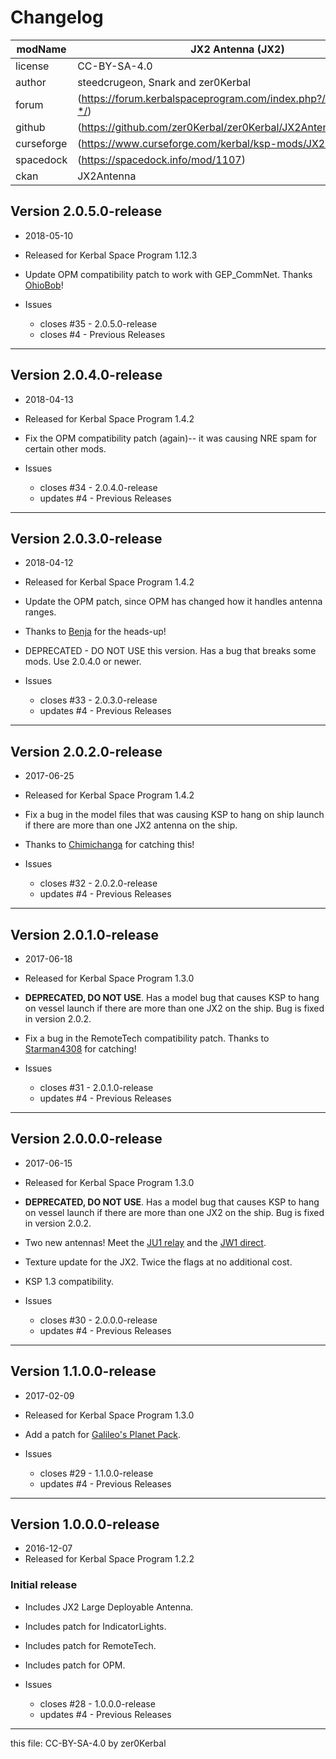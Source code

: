 # Changelog  
  
| modName    | JX2 Antenna (JX2)                                                 |
| ---------- | ----------------------------------------------------------------- |
| license    | CC-BY-SA-4.0                                                      |
| author     | steedcrugeon, Snark and zer0Kerbal                                |
| forum      | (https://forum.kerbalspaceprogram.com/index.php?/topic/153125-*/) |
| github     | (https://github.com/zer0Kerbal/zer0Kerbal/JX2Antenna)             |
| curseforge | (https://www.curseforge.com/kerbal/ksp-mods/JX2Antenna)           |
| spacedock  | (https://spacedock.info/mod/1107)                                 |
| ckan       | JX2Antenna                                                        |

## Version 2.0.5.0-release

* 2018-05-10
* Released for Kerbal Space Program 1.12.3

* Update OPM compatibility patch to work with GEP_CommNet. Thanks [OhioBob](https://forum.kerbalspaceprogram.com/index.php?/profile/128005-ohiobob/)!

* Issues
  * closes #35 - 2.0.5.0-release
  * closes #4 - Previous Releases

---

## Version 2.0.4.0-release

* 2018-04-13
* Released for Kerbal Space Program 1.4.2

* Fix the OPM compatibility patch (again)-- it was causing NRE spam for certain other mods.

* Issues
  * closes #34 - 2.0.4.0-release
  * updates #4 - Previous Releases

---

## Version 2.0.3.0-release

* 2018-04-12
* Released for Kerbal Space Program 1.4.2

* Update the OPM patch, since OPM has changed how it handles antenna ranges.
* Thanks to [Benja](https://forum.kerbalspaceprogram.com/index.php?/profile/187938-benja/) for the heads-up!
* DEPRECATED - DO NOT USE this version. Has a bug that breaks some mods. Use 2.0.4.0 or newer.

* Issues
  * closes #33 - 2.0.3.0-release
  * updates #4 - Previous Releases

---

## Version 2.0.2.0-release

* 2017-06-25
* Released for Kerbal Space Program 1.4.2

* Fix a bug in the model files that was causing KSP to hang on ship launch if there are more than one JX2 antenna on the ship.
* Thanks to [Chimichanga](http://forum.kerbalspaceprogram.com/index.php?/profile/144936-chimichanga/) for catching this!

* Issues
  * closes #32 - 2.0.2.0-release
  * updates #4 - Previous Releases

---

## Version 2.0.1.0-release

* 2017-06-18
* Released for Kerbal Space Program 1.3.0

* **DEPRECATED, DO NOT USE**. Has a model bug that causes KSP to hang on vessel launch if there are more than one JX2 on the ship. Bug is fixed in version 2.0.2.
* Fix a bug in the RemoteTech compatibility patch. Thanks to [Starman4308](http://forum.kerbalspaceprogram.com/index.php?/profile/122674-starman4308/) for catching!

* Issues
  * closes #31 - 2.0.1.0-release
  * updates #4 - Previous Releases

---

## Version 2.0.0.0-release

* 2017-06-15
* Released for Kerbal Space Program 1.3.0

* **DEPRECATED, DO NOT USE**. Has a model bug that causes KSP to hang on vessel launch if there are more than one JX2 on the ship. Bug is fixed in version 2.0.2.
* Two new antennas! Meet the [JU1 relay](https://github.com/KSPSnark/JX2Antenna/raw/master/screenshots/JU1MDA.png) and the [JW1 direct](https://github.com/KSPSnark/JX2Antenna/raw/master/screenshots/JW1MDA.png).
* Texture update for the JX2. Twice the flags at no additional cost.
* KSP 1.3 compatibility.

* Issues
  * closes #30 - 2.0.0.0-release
  * updates #4 - Previous Releases

---

## Version 1.1.0.0-release

* 2017-02-09
* Released for Kerbal Space Program 1.3.0

* Add a patch for [Galileo's Planet Pack](http://forum.kerbalspaceprogram.com/index.php?/topic/152136-122-galileos-planet-pack-official-release-v11/).

* Issues
  * closes #29 - 1.1.0.0-release
  * updates #4 - Previous Releases

---

## Version 1.0.0.0-release

* 2016-12-07
* Released for Kerbal Space Program 1.2.2

### Initial release

* Includes JX2 Large Deployable Antenna.
* Includes patch for IndicatorLights.
* Includes patch for RemoteTech.
* Includes patch for OPM.

* Issues
  * closes #28 - 1.0.0.0-release
  * updates #4 - Previous Releases

---

this file: CC-BY-SA-4.0 by zer0Kerbal
